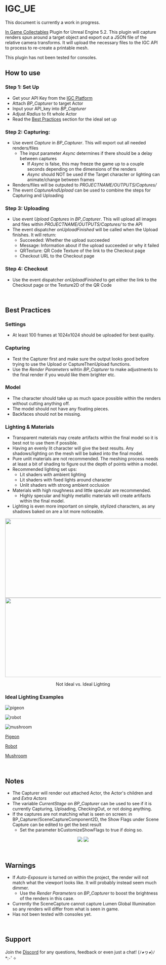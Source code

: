 # IGC_UE
This document is currently a work in progress.

[In Game Collectables](https://www.igc.studio/) Plugin for Unreal Engine 5.2. This plugin will capture renders spun around a target object and export out a JSON file of the relative camera transforms. It will upload the necessary files to the IGC API to process to re-create a printable mesh.

This plugin has not been tested for consoles.
<br />

## How to use
### Step 1: Set Up
* Get your API Key from the [IGC Platform](https://platform.igc.studio/collectables)
* Attach *BP_Capturer* to target Actor
* Input your API_key into *BP_Capturer*
* Adjust *Radius* to fit whole Actor
* Read the [Best Practices](https://github.com/In-Game-Collectables/IGC_UE4#best-practices) section for the ideal set up
### Step 2: Capturing:
* Use event *Capture* in *BP_Capturer*. This will export out all needed renders/files
    * The input parameter *Async* determines if there should be a delay between captures
        * If *Async* is false, this may freeze the game up to a couple seconds depending on the dimensions of the renders
        * *Async* should NOT be used if the Target character or lighting can animate/change between frames
* Renders/files will be outputed to *PROJECTNAME/OUTPUTS/Captures/*
* The event *CaptureAndUpload* can be used to combine the steps for Capturing and Uploading
### Step 3: Uploading
* Use event *Upload Captures* in *BP_Capturer*. This will upload all images and files within *PROJECTNAME/OUTPUTS/Captures/* to the API
* The event dispatcher *onUploadFinished* will be called when the Upload finishes. It will return:
    * Succeeded: Whether the upload succeeded
    * Message: Information about if the upload succeeded or why it failed
    * QRTexture: QR Code Texture of the link to the Checkout page
    * Checkout URL to the Checkout page
### Step 4: Checkout
* Use the event dispatcher *onUploadFinished* to get either the link to the Checkout page or the Texture2D of the QR Code

<br />

## Best Practices
### Settings
* At least 100 frames at 1024x1024 should be uploaded for best quality.
### Capturing
* Test the Capturer first and make sure the output looks good before trying to use the Upload or CaptureThenUpload functions.
* Use the *Render Parameters* wihtin *BP_Capturer* to make adjustments to the final render if you would like them brighter etc.
### Model
* The character should take up as much space possible within the renders without cutting anything off.
* The model should not have any floating pieces.
* Backfaces should not be missing.
### Lighting & Materials
* Transparent materials may create artifacts within the final model so it is best not to use them if possible.
* Having an evenly lit character will give the best results. Any shadows/lighting on the mesh will be baked into the final model.
* Pure unlit materials are not recommended. The meshing process needs at least a bit of shading to figure out the depth of points within a model.
* Recommended lighting set ups:
    * Lit shaders with ambient lighting
    * Lit shaders with fixed lights around character
    * Unlit shaders with strong ambient occlusion
* Materials with high roughness and little specular are recommended.
    * Highly specular and highly metallic materials will create artifacts within the final model.
* Lighting is even more important on simple, stylized characters, as any shadows baked on are a lot more noticeable.

<p align="center">
<img src="https://github.com/In-Game-Collectables/IGC_UE4/assets/35625367/1bde3a22-3f1c-4ebe-8474-6d6d48db950a" width="512" height="256">
<img src="https://github.com/In-Game-Collectables/IGC_UE4/assets/35625367/3d1ebcc1-6054-4b0a-8d4e-32d3a91b110a" width="512" height="256">
 <p align="center">Not Ideal vs. Ideal Lighting</p>
</p>


### Ideal Lighting Examples
<p align="center">

![pigeon](https://github.com/In-Game-Collectables/IGC_UE4/assets/35625367/13398085-397f-43d2-8756-01e94a8c5d3d)

![robot](https://github.com/In-Game-Collectables/IGC_UE4/assets/35625367/51be5bf6-64f0-45fa-85ec-996c11f8b183)

![mushroom](https://github.com/In-Game-Collectables/IGC_UE4/assets/35625367/1604f6ef-7124-40d0-9a0d-7403ae29ded6)

</p>

[Pigeon](https://sketchfab.com/3d-models/pigeon-quirky-series-e607ed34d37d433496d5a557c8230b28)

[Robot](https://sketchfab.com/3d-models/robot-4-b0c5f2f5ac04402dad029d6516d706b9)

[Mushroom](https://sketchfab.com/3d-models/cuute-mushroom-ffc370ddc6d542d590b9f503d0892ce0)

<br />

## Notes
* The Capturer will render out attached Actor, the Actor's children and and *Extra Actors*
* The variable *CurrentStage* on *BP_Capturer* can be used to see if it is currently Capturing, Uploading, CheckingOut, or not doing anything.
* If the captures are not matching what is seen on screen: in BP_Capturer/SceneCaptureComponent2D, the Show Flags under Scene Capture can be edited to get the best result
    * Set the parameter bCustomizeShowFlags to true if doing so.


<p align="center">
<img src="https://github.com/In-Game-Collectables/IGC_UE4/assets/35625367/31d80c8a-8853-4b72-a1f9-97d984492a44" align="top">
<img src="https://github.com/In-Game-Collectables/IGC_UE4/assets/35625367/19bf56e1-661e-4e6f-99da-8ebf6c5f5396">
</p>

<br />

## Warnings
* If *Auto-Exposure* is turned on within the project, the render will not match what the viewport looks like. It will probably instead seem much dimmer.
    * Use the *Render Parameters* on *BP_Capturer* to boost the brightness of the renders in this case.
* Currently the SceneCapture cannot capture Lumen Global Illumination so any renders will differ from what is seen in game.
* Has not been tested with consoles yet.

<br />

## Support
Join the [Discord](https://discord.gg/JP2fEh4cNP) for any questions, feedback or even just a chat! (ﾉ◕ヮ◕)ﾉ*:･ﾟ✧
